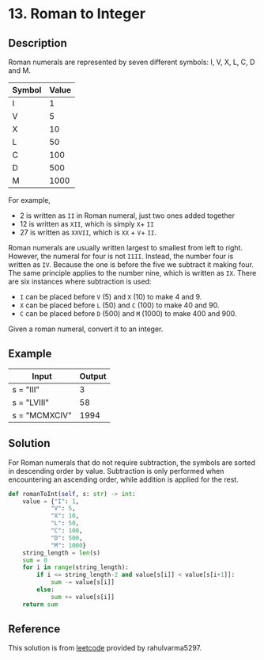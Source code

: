 # 13. Roman to Integer

## Description

Roman numerals are represented by seven different symbols: I, V, X, L, C, D and M.

|Symbol|Value|
|-|-|
|I|1|
|V|5|
|X|10|
|L|50|
|C|100|
|D|500|
|M|1000|

For example,

- 2 is written as ```II``` in Roman numeral, just two ones added together
- 12 is written as ```XII```, which is simply ```X```+ ```II```
- 27 is written as ```XXVII```, which is ```XX``` + ```V```+ ```II```.

Roman numerals are usually written largest to smallest from left to right. However, the numeral for four is not ```IIII```. Instead, the number four is written as ```IV```. Because the one is before the five we subtract it making four. The same principle applies to the number nine, which is written as ```IX```. There are six instances where subtraction is used:

- ```I``` can be placed before ```V``` (5) and ```X``` (10) to make 4 and 9.
- ```X``` can be placed before ```L``` (50) and ```C``` (100) to make 40 and 90.
- ```C``` can be placed before ```D``` (500) and ```M``` (1000) to make 400 and 900.

Given a roman numeral, convert it to an integer.

## Example

|Input|Output|
|-|-|
|s = "III"|3|
|s = "LVIII"|58|
|s = "MCMXCIV"|1994|

## Solution

For Roman numerals that do not require subtraction, the symbols are sorted in descending order by value. Subtraction is only performed when encountering an ascending order, while addition is applied for the rest.

```python
def romanToInt(self, s: str) -> int:
    value = {"I": 1,
            "V": 5,
            "X": 10,
            "L": 50,
            "C": 100,
            "D": 500,
            "M": 1000}
    string_length = len(s)
    sum = 0
    for i in range(string_length):
        if i <= string_length-2 and value[s[i]] < value[s[i+1]]:
            sum -= value[s[i]]
        else:
            sum += value[s[i]]     
    return sum
```

## Reference

This solution is from [leetcode](https://leetcode.com/problems/roman-to-integer/solutions/3651672/best-method-c-java-python-beginner-friendly/) provided by rahulvarma5297.
